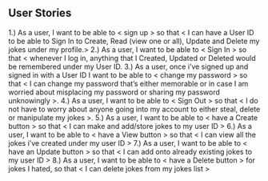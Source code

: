 ## User Stories
1.) As a user, I want to be able to < sign up > so that < I can have a User ID to be able to Sign In to Create, Read (view one or all), Update and Delete my jokes under my profile.>
2.) As a user, I want to be able to < Sign In > so that < whenever I log in, anything that I Created, Updated or Deleted would be remembered under my User ID.
3.) As a user, once i’ve signed up and signed in with a User ID  I want to be able to < change my password > so that < I can change my password that’s either memorable or in case I am worried about misplacing my password or sharing my password unknowingly >.
4.) As a user, I want to be able to < Sign Out > so that < I do not have to worry about anyone going into my account to either steal, delete or manipulate my jokes >.
5.) As a user, I want to be able to < have a Create button > so that < I can make and add/store jokes to my user ID >
6.) As a user, I want to be able to < have a View button > so that < I can view all the jokes i’ve created under my user ID >
7.) As a user, I want to be able to < have an Update button > so that < I can add onto already existing jokes to my user ID >
8.) As a user, I want to be able to < have a Delete button > for jokes I hated, so that < I can delete jokes from my jokes list >

